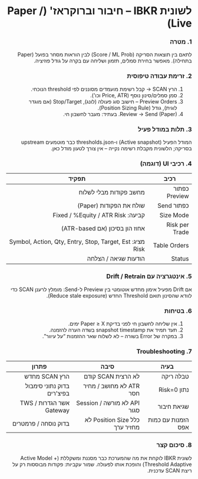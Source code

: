 <div dir="rtl" align="right">

# לשונית IBKR – חיבור וברוקראז' (Paper / Live)

### 1. מטרה
לתאם בין תוצאות הסריקה (Score / ML Prob) לבין הוראות מסחר בפועל (Paper בתחילה). מאפשר בחירת סמלים, תזמון ושליחה עם בקרה על גודל פוזיציה.

### 2. זרימת עבודה טיפוסית
1. הרץ SCAN → קבל רשימת מועמדים מסוננים לפי threshold הנוכחי.
2. סמן סמלים/סינון נוסף (Price, ATR וכו').
3. Preview Orders – חישוב סוג פעולה (לונג), Stop/Target (אם מוגדר לוגית), גודל (Position Sizing Rule).
4. Review → Send (Paper). בעתיד: מעבר לחשבון חי.

### 3. תלות במודל פעיל
המודל הפעיל (Active snapshot) ו-thresholds.json כבר מוטמעים upstream בסריקה; הלשונית מקבלת רשימה נקייה – אין צורך לטעון מודל כאן.

### 4. רכיבי UI (דוגמה)
| רכיב | תפקיד |
|------|--------|
| כפתור Preview | מחשב פקודות מבלי לשלוח |
| כפתור Send | שולח את הפקודות (Paper) |
| Size Mode | קביעה: Fixed / %Equity / ATR Risk |
| Risk per Trade | אחוז הון בסיכון (אם ATR-based) |
| Table Orders | מציג: Symbol, Action, Qty, Entry, Stop, Target, Est Risk |
| Status | הודעות שגיאה / הצלחה |

### 5. אינטגרציה עם Drift / Retrain
אם Drift מפעיל אימון מחדש אוטומטי בין Preview ל-Send: מומלץ לרענן SCAN כדי לוודא שהסינון תואם Threshold החדש (Reduce stale exposure).

### 6. בטיחות
1. אין שליחה לחשבון חי לפני בדיקת Paper ≥ X ימים.
2. תעד תמיד את snapshot timestamp בשדה הערה להזמנה.
3. במקרה של Error בשורה – לא לשלוח שאר ההזמנות “על עיוור”.

### 7. Troubleshooting
| בעיה | סיבה | פתרון |
|------|------|--------|
| טבלה ריקה | לא הרצית SCAN קודם | הרץ SCAN מחדש |
| נתון Risk=0 | ATR לא מחושב / מחיר חסר | בדוק נתוני סימבול בפיצ'רים |
| שגיאת חיבור | API לא מורשה / Session סגור | אשר הגדרות TWS / Gateway |
| הזמנות עם כמות אפס | כלל Position Size לא מחזיר ערך | בדוק נוסחה / פרמטרים |

### 8. סיכום קצר
לשונית IBKR לוקחת את מה שהמערכת כבר מסננת ומשקללת (Active Model + Threshold Adaptive) והופכת אותו לפעולה. שמור עקביות: פקודות מבוססות רק על ריצת SCAN עדכנית.

</div>
